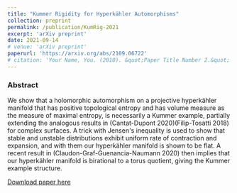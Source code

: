```yaml
---
title: "Kummer Rigidity for Hyperkähler Automorphisms"
collection: preprint
permalink: /publication/KumRig-2021
excerpt: 'arXiv preprint'
date: 2021-09-14
# venue: 'arXiv preprint'
paperurl: 'https://arxiv.org/abs/2109.06722'
# citation: 'Your Name, You. (2010). &quot;Paper Title Number 2.&quot; <i>Journal 1</i>. 1(2).'
---
```


### Abstract

We show that a holomorphic automorphism on a projective hyperkähler manifold that has positive topological entropy and has volume measure as the measure of maximal entropy, is necessarily a Kummer example, partially extending the analogous results in (Cantat-Dupont 2020)(Filip-Tosatti 2018) for complex surfaces.
A trick with Jensen's inequality is used to show that stable and unstable distributions exhibit uniform rate of contraction and expansion, and with them our hyperkähler manifold is shown to be flat. A recent result in (Claudon-Graf-Guenancia-Naumann 2020) then implies that our hyperkähler manifold is birational to a torus quotient, giving the Kummer example structure.

[Download paper here](https://arxiv.org/pdf/2109.06722.pdf)
